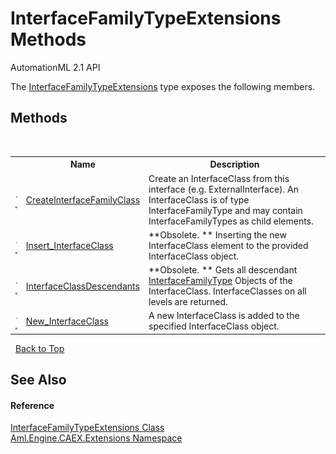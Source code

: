 # InterfaceFamilyTypeExtensions Methods
AutomationML 2.1 API 

The <a href="T_Aml_Engine_CAEX_Extensions_InterfaceFamilyTypeExtensions">InterfaceFamilyTypeExtensions</a> type exposes the following members.


## Methods
&nbsp;<table><tr><th></th><th>Name</th><th>Description</th></tr><tr><td>![Public method](media/pubmethod.gif "Public method")![Static member](media/static.gif "Static member")</td><td><a href="M_Aml_Engine_CAEX_Extensions_InterfaceFamilyTypeExtensions_CreateInterfaceFamilyClass">CreateInterfaceFamilyClass</a></td><td>
Create an InterfaceClass from this interface (e.g. ExternalInterface). An InterfaceClass is of type InterfaceFamilyType and may contain InterfaceFamilyTypes as child elements.</td></tr><tr><td>![Public method](media/pubmethod.gif "Public method")![Static member](media/static.gif "Static member")</td><td><a href="M_Aml_Engine_CAEX_Extensions_InterfaceFamilyTypeExtensions_Insert_InterfaceClass">Insert_InterfaceClass</a></td><td> **Obsolete. **
Inserting the new InterfaceClass element to the provided InterfaceClass object.</td></tr><tr><td>![Public method](media/pubmethod.gif "Public method")![Static member](media/static.gif "Static member")</td><td><a href="M_Aml_Engine_CAEX_Extensions_InterfaceFamilyTypeExtensions_InterfaceClassDescendants">InterfaceClassDescendants</a></td><td> **Obsolete. **
Gets all descendant <a href="T_Aml_Engine_CAEX_InterfaceFamilyType">InterfaceFamilyType</a> Objects of the InterfaceClass. InterfaceClasses on all levels are returned.</td></tr><tr><td>![Public method](media/pubmethod.gif "Public method")![Static member](media/static.gif "Static member")</td><td><a href="M_Aml_Engine_CAEX_Extensions_InterfaceFamilyTypeExtensions_New_InterfaceClass">New_InterfaceClass</a></td><td>
A new InterfaceClass is added to the specified InterfaceClass object.</td></tr></table>&nbsp;
<a href="#interfacefamilytypeextensions-methods">Back to Top</a>

## See Also


#### Reference
<a href="T_Aml_Engine_CAEX_Extensions_InterfaceFamilyTypeExtensions">InterfaceFamilyTypeExtensions Class</a><br /><a href="N_Aml_Engine_CAEX_Extensions">Aml.Engine.CAEX.Extensions Namespace</a><br />